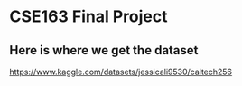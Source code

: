 # CSE163 Final Project

## Here is where we get the dataset
https://www.kaggle.com/datasets/jessicali9530/caltech256

